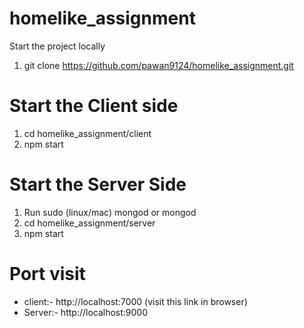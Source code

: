 # homelike_assignment
Start the project locally

1. git clone https://github.com/pawan9124/homelike_assignment.git

Start the Client side
========================
1. cd homelike_assignment/client
2. npm start

Start the Server Side
========================

1. Run sudo (linux/mac) mongod or mongod 
2. cd homelike_assignment/server
3. npm start

Port visit
==============
- client:- http://localhost:7000 (visit this link in browser)
- Server:- http://localhost:9000
